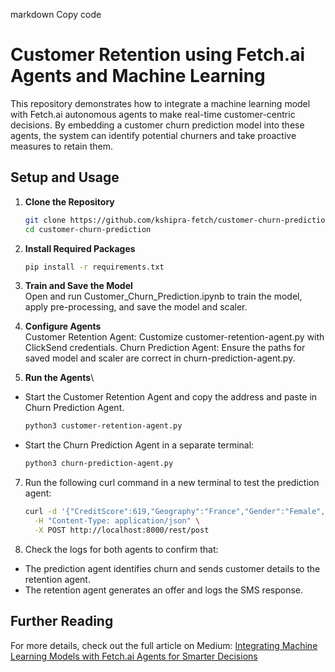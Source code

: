 
markdown
Copy code
# Customer Retention using Fetch.ai Agents and Machine Learning

This repository demonstrates how to integrate a machine learning model with Fetch.ai autonomous agents to make real-time customer-centric decisions. By embedding a customer churn prediction model into these agents, the system can identify potential churners and take proactive measures to retain them. 

## Setup and Usage

1. **Clone the Repository**
   ```bash
   git clone https://github.com/kshipra-fetch/customer-churn-prediction.git
   cd customer-churn-prediction

2. **Install Required Packages**
    ```bash
    pip install -r requirements.txt

3. **Train and Save the Model**\
Open and run Customer_Churn_Prediction.ipynb to train the model, apply pre-processing, and save the model and scaler.

4. **Configure Agents**\
Customer Retention Agent: Customize customer-retention-agent.py with ClickSend credentials.
Churn Prediction Agent: Ensure the paths for saved model and scaler are correct in churn-prediction-agent.py.
6. **Run the Agents**\
- Start the Customer Retention Agent and copy the address and paste in Churn Prediction Agent.
   ```bash
   python3 customer-retention-agent.py

- Start the Churn Prediction Agent in a separate terminal:
   ```bash
   python3 churn-prediction-agent.py
   ```

7. Run the following curl command in a new terminal to test the prediction agent:
   ```bash
   curl -d '{"CreditScore":619,"Geography":"France","Gender":"Female","Age":42,"Tenure":2,"Balance":0,"NumOfProducts":1,"HasCrCard":1,"IsActiveMember":1,"Complain":1,"SatisfactionScore":2}' \
     -H "Content-Type: application/json" \
     -X POST http://localhost:8000/rest/post
   ```
   
8. Check the logs for both agents to confirm that: 
- The prediction agent identifies churn and sends customer details to the retention agent.
- The retention agent generates an offer and logs the SMS response.

## Further Reading

For more details, check out the full article on Medium: [Integrating Machine Learning Models with Fetch.ai Agents for Smarter Decisions](https://medium.com/fetch-ai/integrating-machine-learning-models-with-fetch-ai-agents-for-smarter-decisions-1b1200f8fc51)